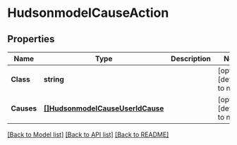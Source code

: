 # HudsonmodelCauseAction

## Properties
Name | Type | Description | Notes
------------ | ------------- | ------------- | -------------
**Class** | **string** |  | [optional] [default to null]
**Causes** | [**[]HudsonmodelCauseUserIdCause**](hudsonmodelCauseUserIdCause.md) |  | [optional] [default to null]

[[Back to Model list]](../README.md#documentation-for-models) [[Back to API list]](../README.md#documentation-for-api-endpoints) [[Back to README]](../README.md)


